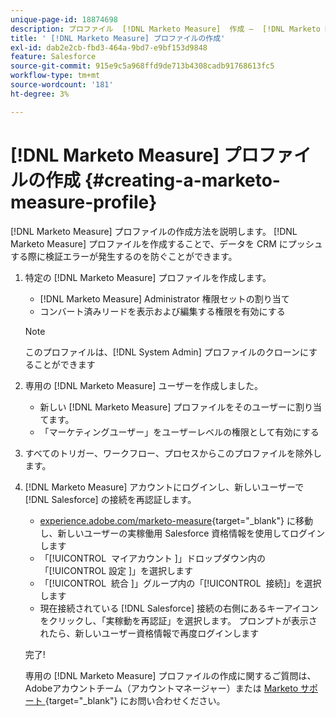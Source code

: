 ```yaml
---
unique-page-id: 18874698
description: プロファイル  [!DNL Marketo Measure]  作成 –  [!DNL Marketo Measure]
title: ' [!DNL Marketo Measure] プロファイルの作成'
exl-id: dab2e2cb-fbd3-464a-9bd7-e9bf153d9848
feature: Salesforce
source-git-commit: 915e9c5a968ffd9de713b4308cadb91768613fc5
workflow-type: tm+mt
source-wordcount: '181'
ht-degree: 3%

---
```


# [!DNL Marketo Measure] プロファイルの作成 {#creating-a-marketo-measure-profile}

[!DNL Marketo Measure] プロファイルの作成方法を説明します。 [!DNL Marketo Measure] プロファイルを作成することで、データを CRM にプッシュする際に検証エラーが発生するのを防ぐことができます。

1. 特定の [!DNL Marketo Measure] プロファイルを作成します。

   * [!DNL Marketo Measure] Administrator 権限セットの割り当て
   * コンバート済みリードを表示および編集する権限を有効にする

   >[!NOTE]
   >
   >このプロファイルは、[!DNL System Admin] プロファイルのクローンにすることができます

1. 専用の [!DNL Marketo Measure] ユーザーを作成しました。

   * 新しい [!DNL Marketo Measure] プロファイルをそのユーザーに割り当てます。
   * 「マーケティングユーザー」をユーザーレベルの権限として有効にする

1. すべてのトリガー、ワークフロー、プロセスからこのプロファイルを除外します。
1. [!DNL Marketo Measure] アカウントにログインし、新しいユーザーで [!DNL Salesforce] の接続を再認証します。

   * [experience.adobe.com/marketo-measure](https://experience.adobe.com/marketo-measure?lang=ja){target="_blank"} に移動し、新しいユーザーの実稼働用 Salesforce 資格情報を使用してログインします
   * 「[!UICONTROL &#x200B; マイアカウント &#x200B;]」ドロップダウン内の「[!UICONTROL &#x200B; 設定 &#x200B;]」を選択します
   * 「[!UICONTROL &#x200B; 統合 &#x200B;]」グループ内の「[!UICONTROL &#x200B; 接続 &#x200B;]」を選択します
   * 現在接続されている [!DNL Salesforce] 接続の右側にあるキーアイコンをクリックし、「実稼動を再認証」を選択します。 プロンプトが表示されたら、新しいユーザー資格情報で再度ログインします

   完了!

   専用の [!DNL Marketo Measure] プロファイルの作成に関するご質問は、Adobeアカウントチーム（アカウントマネージャー）または [Marketo サポート &#x200B;](https://nation.marketo.com/t5/support/ct-p/Support){target="_blank"} にお問い合わせください。
